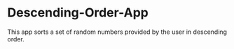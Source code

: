# Descending-Order-App
This app sorts a set of random numbers provided by the user in descending order.
